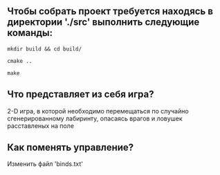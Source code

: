 ## Чтобы собрать проект требуется находясь в директории './src' выполнить следующие команды:

`mkdir build && cd build/`

`cmake ..`

`make`

## Что представляет из себя игра?
2-D игра, в которой необходимо перемещаться по случайно сгенерированному лабиринту, опасаясь врагов и ловушек расставленых на поле

## Как поменять управление?
Изменить файл 'binds.txt' 
